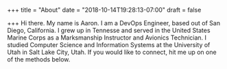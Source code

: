 +++
title = "About"
date = "2018-10-14T19:28:13-07:00"
draft = false

+++
Hi there. My name is Aaron. I am a DevOps Engineer, based out of San Diego, California. I grew up in Tennesse and served in the United States Marine Corps as a Marksmanship Instructor and Avionics Technician. I studied Computer Science and Information Systems at the University of Utah in Salt Lake City, Utah. If you would like to connect, hit me up on one of the methods below.
